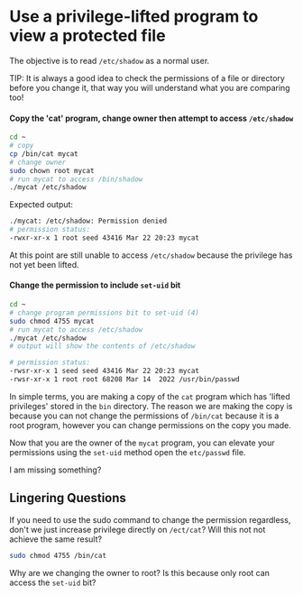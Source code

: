 # Use a privilege-lifted program to view a protected file

The objective is to read `/etc/shadow` as a normal user.

<div class="bx info-light bdr-3 rounded-1pxy-1">TIP: It is always a good idea to check the permissions of a file or directory before you change it, that way you will understand what you are comparing too!</div>

#### Copy the 'cat' program, change owner then attempt to access `/etc/shadow`

```bash
cd ~
# copy
cp /bin/cat mycat
# change owner
sudo chown root mycat
# run mycat to access /bin/shadow
./mycat /etc/shadow
```

Expected output:

```bash
./mycat: /etc/shadow: Permission denied
# permission status:
-rwxr-xr-x 1 root seed 43416 Mar 22 20:23 mycat
```

At this point are still unable to access `/etc/shadow` because the privilege has not yet been lifted.

#### Change the permission to include `set-uid` bit

```bash
cd ~
# change program permissions bit to set-uid (4)
sudo chmod 4755 mycat
# run mycat to access /etc/shadow
./mycat /etc/shadow
# output will show the contents of /etc/shadow
```

```bash
# permission status:
-rwsr-xr-x 1 seed seed 43416 Mar 22 20:23 mycat
-rwsr-xr-x 1 root root 68208 Mar 14  2022 /usr/bin/passwd
```

In simple terms, you are making a copy of the `cat` program which has 'lifted privileges' stored
in the `bin` directory. The reason we are making the copy is because you can not change the
permissions of `/bin/cat` because it is a root program, however you can change permissions on the
copy you made.

Now that you are the owner of the `mycat` program, you can elevate your permissions using the
`set-uid` method open the `etc/passwd` file.

<div class="bx danger">I am missing something?</div>

## Lingering Questions

<question></question>
If you need to use the sudo command to change the permission regardless, don't we just increase privilege directly on `/ect/cat`? Will this not not achieve the same result?

```bash
sudo chmod 4755 /bin/cat
```

<question></question>
Why are we changing the owner to root? Is this because only root can access the `set-uid` bit?

